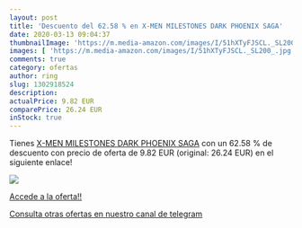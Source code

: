 ```yaml
---
layout: post
title: 'Descuento del 62.58 % en X-MEN MILESTONES DARK PHOENIX SAGA'
date: 2020-03-13 09:04:37
thumbnailImage: 'https://m.media-amazon.com/images/I/51hXTyFJSCL._SL200_.jpg'
images: [ 'https://m.media-amazon.com/images/I/51hXTyFJSCL._SL200_.jpg' ]
comments: true
category: ofertas
author: ring
slug: 1302918524
description:
actualPrice: 9.82 EUR
comparePrice: 26.24 EUR
inStock: true
---
```


Tienes [X-MEN MILESTONES DARK PHOENIX SAGA](https://www.amazon.com/dp/1302918524/?tag=redken08-20) con un 62.58 % de descuento con precio de oferta de 9.82 EUR (original: 26.24 EUR) en el siguiente enlace!

[![](https://m.media-amazon.com/images/I/51hXTyFJSCL._SL200_.jpg)](https://www.amazon.com/dp/1302918524/?tag=redken08-20)

[Accede a la oferta!!](https://www.amazon.com/dp/1302918524/?tag=redken08-20)

[Consulta otras ofertas en nuestro canal de telegram](https://t.me/s/ofertas25)
